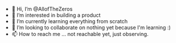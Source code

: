 - 👋 Hi, I’m @AllofTheZeros
- 👀 I’m interested in building a product
- 🌱 I’m currently learning everything from scratch
- 💞️ I’m looking to collaborate on nothing yet because I'm learning :)
- 📫 How to reach me ... not reachable yet, just observing.

<!---
AllofTheZeros/AllofTheZeros is a ✨ special ✨ repository because its `README.md` (this file) appears on your GitHub profile.
You can click the Preview link to take a look at your changes.
--->

